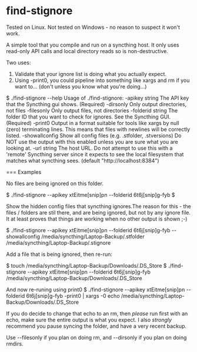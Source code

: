 # find-stignore

Tested on Linux.
Not tested on Windows - no reason to suspect it won't work.

A simple tool that you compile and run on a syncthing host.
It only uses read-only API calls and local directory reads so is
non-destructive.

Two uses:
1) Validate that your ignore list is doing what you actually expect.
2) Using -print0, you could pipeline into something like xargs and rm if you want to...
(don't unless you know what you're doing...)


$ ./find-stignore --help
Usage of ./find-stignore:
  -apikey string
        The API key that the Syncthing gui shows. (Required)
  -dirsonly
        Only output directories, not files
  -filesonly
        Only output files, not directories
  -folderid string
        The folder ID that you want to check for ignores. See the Syncthing GUI. (Required)
  -print0
        Output in a format suitable for tools like xargs by null (zero) terminating lines. This means that files with newlines will be correctly listed.
  -showallconfig
        Show all config files (e.g. .stfolder, .stversions) Do NOT use the output with this enabled unless you are sure what you are looking at.
  -url string
        The host URL. Do not attempt to use this with a 'remote' Syncthing server since it expects to see the local filesystem that matches what syncthing sees. (default "http://localhost:8384")

=== Examples

No files are being ignored on this folder.

$ ./find-stignore --apikey xtEitme[snip]pn --folderid 6t6j[snip]g-fyb
$

Show the hidden config files that syncthing ignores.The reason for this - the files / folders are stil there, and are being ignored, but not by any ignore file. It at least proves that things are working when no other output is shown ;-)

$ ./find-stignore --apikey xtEitme[snip]pn --folderid 6t6j[snip]g-fyb --showallconfig
/media/syncthing/Laptop-Backup/.stfolder
/media/syncthing/Laptop-Backup/.stignore

Add a file that is being ignored, then re-run:

$ touch /media/syncthing/Laptop-Backup/Downloads/.DS_Store
$ ./find-stignore --apikey xtEitme[snip]pn --folderid 6t6j[snip]g-fyb
/media/syncthing/Laptop-Backup/Downloads/.DS_Store

And now re-runing using print0
$ ./find-stignore --apikey xtEitme[snip]pn --folderid 6t6j[snip]g-fyb -print0 | xargs -0 echo
/media/syncthing/Laptop-Backup/Downloads/.DS_Store

If you do decide to change that echo to an rm, then *please* run first with an echo, make sure the entire output is what you expect. I also *strongly* recommend you pause syncing the folder, and have a very recent backup.

Use --filesonly if you plan on doing rm, and --dirsonly if you plan on doing rmdirs.
